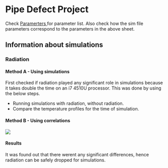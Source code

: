 # Pipe Defect Project 

Check <a href ="https://docs.google.com/spreadsheets/d/1jZoKRMCWiBdC0zCo6taUhGxCAXIs6Qd1isyRwSn-uFw/edit#gid=0"> Paramerters </a> for parameter list.
Also check how the sim file parameters correspond to the parameters in the above sheet.
<br>
<h2> Information about simulations</h2>
<h3> Radiation</h3>
<h4> Method A - Using simulations</h4>
First checked if radiation played any significant role in simulations because it takes double the time on an i7 4510U processor. This was done by using the below steps.
<ul>
<li> Running simulations with radiation, without radiation.
<li> Compare the temperature profiles for the time of simulation.
</ul>
<h4> Method B - Using correlations</h4>
<img src="https://latex.codecogs.com/gif.latex?O_t=\text { Onset event at time bin } t " /> 
</ul>

<h4> Results </h4>
It was found out that there werent any significant differences, hence radiation can be safely dropped for simulations.


